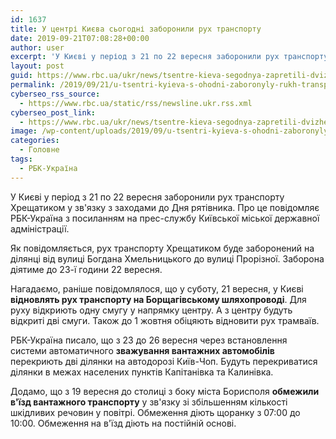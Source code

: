 ```yaml
---
id: 1637
title: У центрі Києва сьогодні заборонили рух транспорту
date: 2019-09-21T07:08:28+00:00
author: user
excerpt: 'У Києві у період з 21 по 22 вересня заборонили рух транспорту Хрещатиком у зв&#039;язку з заходами до Дня рятівника. Про...'
layout: post
guid: https://www.rbc.ua/ukr/news/tsentre-kieva-segodnya-zapretili-dvizhenie-1569049387.html
permalink: /2019/09/21/u-tsentri-kyieva-s-ohodni-zaboronyly-rukh-transportu/
cyberseo_rss_source:
  - https://www.rbc.ua/static/rss/newsline.ukr.rss.xml
cyberseo_post_link:
  - https://www.rbc.ua/ukr/news/tsentre-kieva-segodnya-zapretili-dvizhenie-1569049387.html
image: /wp-content/uploads/2019/09/u-tsentri-kyieva-s-ohodni-zaboronyly-rukh-transportu.jpg
categories:
  - Головне
tags:
  - РБК-Україна
---
```

У Києві у період з 21 по 22 вересня заборонили рух транспорту Хрещатиком у зв'язку з заходами до Дня рятівника. Про це повідомляє РБК-Україна з посиланням на прес-службу Київської міської державної адміністрації.

Як повідомляється, рух транспорту Хрещатиком буде заборонений на ділянці від вулиці Богдана Хмельницького до вулиці Прорізної. Заборона діятиме до 23-ї години 22 вересня.

Нагадаємо, раніше повідомлялося, що у суботу, 21 вересня, у Києві **відновлять рух транспорту на Борщагівському шляхопроводі**. Для руху відкриють одну смугу у напрямку центру. А з центру будуть відкриті дві смуги. Також до 1 жовтня обіцяють відновити рух трамваїв.

РБК-Україна писало, що з 23 до 26 вересня через встановлення системи автоматичного **зважування вантажних автомобілів** перекриють дві ділянки на автодорозі Київ-Чоп. Будуть перекриватися ділянки в межах населених пунктів Капітанівка та Калинівка.

Додамо, що з 19 вересня до столиці з боку міста Борисполя **обмежили в'їзд вантажного транспорту** у зв'язку зі збільшенням кількості шкідливих речовин у повітрі. Обмеження діють щоранку з 07:00 до 10:00. Обмеження на в'їзд діють на постійній основі.